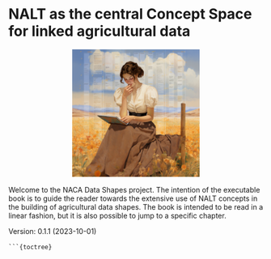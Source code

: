 NALT as the central Concept Space for linked agricultural data
=================

<div style="text-align:center">
    <img src="https://raw.githubusercontent.com/naca-data-shapes/naca-data-shapes.github.io/main/pix/andrawaag_harvesting_data_soil_and_weather_and_data_in_the_styl_c6256edb-59b3-4511-864b-435bce8c36d6.png" alt="Generated with Midjourney with prompt harvesting data, soil and weather and data in the style of Mary Cassatt" style="max-width:50%; height:auto;"/>
</div>

Welcome to the NACA Data Shapes project. The intention of the executable book is to guide the reader towards the extensive use of NALT concepts
in the building of agricultural data shapes. The book is intended to be read in a linear fashion, but it is also possible to jump to a specific chapter.

Version: 0.1.1 (2023-10-01)
```{tableofcontents}
```{toctree}
